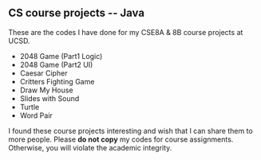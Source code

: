 ## CS course projects -- Java

 These are the codes I have done for my CSE8A & 8B course projects at UCSD.
 
- 2048 Game (Part1 Logic)
- 2048 Game (Part2 UI)
- Caesar Cipher
- Critters Fighting Game
- Draw My House
- Slides with Sound
- Turtle
- Word Pair

I found these course projects interesting and wish that I can share them to more people.
Please **do not copy** my codes for course assignments. Otherwise, you will violate the academic integrity.
